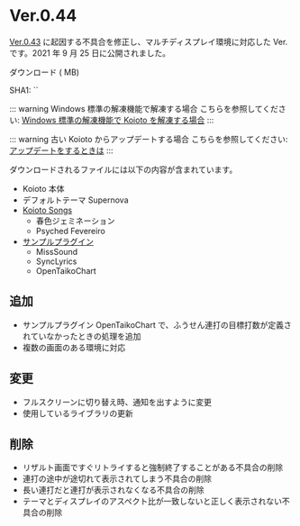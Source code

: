 # Ver.0.44

[Ver.0.43](./ver.0.43.html) に起因する不具合を修正し、マルチディスプレイ環境に対応した Ver. です。2021 年 9 月 25 日に公開されました。

<Download link="/files/Koioto-Ver.0.44.zip" label="Ver.0.44">ダウンロード ( MB)</Download>

SHA1: ``

::: warning Windows 標準の解凍機能で解凍する場合
こちらを参照してください: [Windows 標準の解凍機能で Koioto を解凍する場合](/unzip.html)
:::

::: warning 古い Koioto からアップデートする場合
こちらを参照してください: [アップデートをするときは](/update.html)
:::

ダウンロードされるファイルには以下の内容が含まれています。

- Koioto 本体
- デフォルトテーマ Supernova
- [Koioto Songs](/features/koioto-songs.html)
  - 春色ジェミネーション
  - Psyched Fevereiro
- [サンプルプラグイン](/plugin/samples.html)
  - MissSound
  - SyncLyrics
  - OpenTaikoChart

## 追加

- サンプルプラグイン OpenTaikoChart で、ふうせん連打の目標打数が定義されていなかったときの処理を追加
- 複数の画面のある環境に対応

## 変更

- フルスクリーンに切り替え時、通知を出すように変更
- 使用しているライブラリの更新

## 削除

- リザルト画面ですぐリトライすると強制終了することがある不具合の削除
- 連打の途中が途切れて表示されてしまう不具合の削除
- 長い連打だと連打が表示されなくなる不具合の削除
- テーマとディスプレイのアスペクト比が一致しないと正しく表示されない不具合の削除